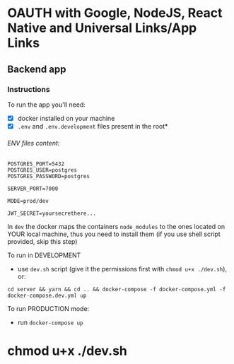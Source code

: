 # OAUTH with Google, NodeJS, React Native and Universal Links/App Links

## Backend app

### Instructions

To run the app you'll need:

- [x] docker installed on your machine
- [x] `.env` and `.env.development` files present in the root\*

###### ENV files content:

```
POSTGRES_PORT=5432
POSTGRES_USER=postgres
POSTGRES_PASSWORD=postgres

SERVER_PORT=7000

MODE=prod/dev

JWT_SECRET=yoursecrethere...
```

In `dev` the docker maps the containers `node_modules` to the ones located on YOUR local machine, thus you need to install them (if you use shell script provided, skip this step)

To run in DEVELOPMENT

- use `dev.sh` script (give it the permissions first with `chmod u+x ./dev.sh`), or:

```
cd server && yarn && cd .. && docker-compose -f docker-compose.yml -f docker-compose.dev.yml up
```

To run PRODUCTION mode:

- run `docker-compose up`

# chmod u+x ./dev.sh
